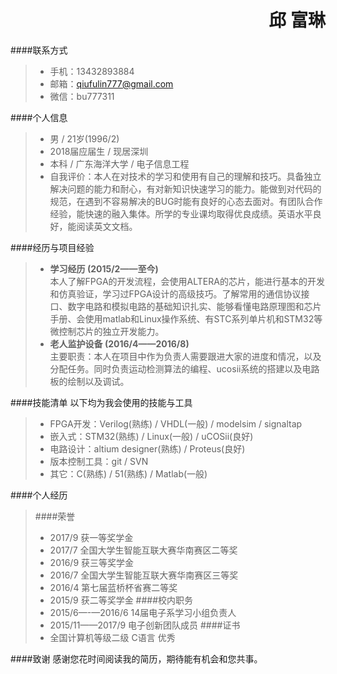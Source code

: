 <h1 style="text-align:right">邱	富琳 </h1>

####联系方式
>- 手机：13432893884
>- 邮箱：qiufulin777@gmail.com
>- 微信：bu777311

####个人信息
>- 男 / 21岁(1996/2)
>- 2018届应届生 / 现居深圳
>- 本科 / 广东海洋大学 / 电子信息工程
>- 自我评价：本人在对技术的学习和使用有自己的理解和技巧。具备独立解决问题的能力和耐心，有对新知识快速学习的能力。能做到对代码的规范，在遇到不容易解决的BUG时能有良好的心态去面对。有团队合作经验，能快速的融入集体。所学的专业课均取得优良成绩。英语水平良好，能阅读英文文档。

####经历与项目经验
>- **学习经历   (2015/2——至今)**                  
>本人了解FPGA的开发流程，会使用ALTERA的芯片，能进行基本的开发和仿真验证，学习过FPGA设计的高级技巧。了解常用的通信协议接口、数字电路和模拟电路的基础知识扎实、能够看懂电路原理图和芯片手册、会使用matlab和Linux操作系统、有STC系列单片机和STM32等微控制芯片的独立开发能力。
>- **老人监护设备   (2016/4——2016/8)**                
>主要职责：本人在项目中作为负责人需要跟进大家的进度和情况，以及分配任务。同时负责运动检测算法的编程、ucosii系统的搭建以及电路板的绘制以及调试。

####技能清单
以下均为我会使用的技能与工具
>- FPGA开发：Verilog(熟练) / VHDL(一般) / modelsim / signaltap
>- 嵌入式：STM32(熟练) /  Linux(一般) / uCOSii(良好)
>- 电路设计：altium designer(熟练) / Proteus(良好)
>- 版本控制工具：git / SVN 
>- 其它：C(熟练) / 51(熟练) / Matlab(一般)

####个人经历
>####荣誉
>- 2017/9 获一等奖学金
>- 2017/7 全国大学生智能互联大赛华南赛区二等奖
>- 2016/9 获三等奖学金
>- 2016/7 全国大学生智能互联大赛华南赛区三等奖
>- 2016/4 第七届蓝桥杯省赛二等奖
>- 2015/9 获二等奖学金
>####校内职务
>- 2015/6—-—2016/6  14届电子系学习小组负责人
>- 2015/11——2017/9  电子创新团队成员
>####证书
>- 全国计算机等级二级    C语言 优秀

####致谢
感谢您花时间阅读我的简历，期待能有机会和您共事。